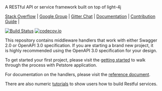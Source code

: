 A RESTful API or service framework built on top of light-4j

[Stack Overflow](https://stackoverflow.com/questions/tagged/light-4j) |
[Google Group](https://groups.google.com/forum/#!forum/light-4j) |
[Gitter Chat](https://gitter.im/networknt/light-rest-4j) |
[Documentation](https://doc.networknt.com/style/light-rest-4j/) |
[Contribution Guide](https://doc.networknt.com/contribute/) |

[![Build Status](https://travis-ci.org/networknt/light-rest-4j.svg?branch=master)](https://travis-ci.org/networknt/light-rest-4j) [![codecov.io](https://codecov.io/github/networknt/light-rest-4j/coverage.svg?branch=master)](https://codecov.io/github/networknt/light-rest-4j?branch=master)

This repository contains middleware handlers that work with either Swagger 2.0 or OpenAPI 3.0 specification. If you are starting a brand new project, it is highly recommended using the OpenAPI 3.0 specification for your design. 

To get started your first project, please visit the [getting started](http://localhost:1313/getting-started/light-rest-4j/) to walk through the process with Petstore application. 

For documentation on the handlers, please visit the [reference document](http://localhost:1313/style/light-rest-4j/).

There are also numeric [tutorials](http://localhost:1313/tutorial/rest/) to show users how to build Restful services. 
